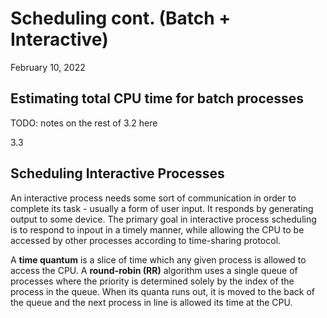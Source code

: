 # Scheduling cont. (Batch + Interactive)
February 10, 2022

## Estimating total CPU time for batch processes

TODO: notes on the rest of 3.2 here

3.3
## Scheduling Interactive Processes
An interactive process needs some sort of communication in order to complete its task - usually a form of user input. It responds by generating output to some device. The primary goal in interactive process scheduling is to respond to inpout in a timely manner, while allowing the CPU to be accessed by other processes according to time-sharing protocol.

A **time quantum** is a slice of time which any given process is allowed to access the CPU. A **round-robin (RR)** algorithm uses a single queue of processes where the priority is determined solely by the index of the process in the queue. When its quanta runs out, it is moved to the back of the queue and the next process in line is allowed its time at the CPU.